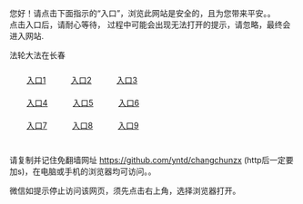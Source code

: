 您好！请点击下面指示的“入口”，浏览此网站是安全的，且为您带来平安。。 <br/>
点击入口后，请耐心等待， 过程中可能会出现无法打开的提示，请忽略，最终会进入网站. </br>

法轮大法在长春<br/>
<div style="padding:10px"><a style="margin:20px" target="_blank" href="https://d1t5h8ogojdw1s.cloudfront.net/2Qpsp?vutuare" id="ccLink1" rel="nofollow">入口1</a> <a target="_blank" style="margin:20px" href="https://d1248zsr2zy4mv.cloudfront.net/2Qpsp?pdfkjvj" id="ccLink2" rel="nofollow">入口2</a> <a style="margin:20px" target="_blank" href="https://d3ujv9bp2yuozr.cloudfront.net/2Qpsp?qjevohch" id="ccLink3" rel="nofollow">入口3</a></div>

<div style="padding:10px" ><a style="margin:20px" target="_blank" href="https://d1t5h8ogojdw1s.cloudfront.net/2Qpsp?vutuare" id="ccLink4" rel="nofollow">入口4</a> <a style="margin:20px" href="https://d1248zsr2zy4mv.cloudfront.net/2Qpsp?pdfkjvj" target="_blank" id="ccLink5" rel="nofollow">入口5</a> <a style="margin:20px" href="https://d3ujv9bp2yuozr.cloudfront.net/2Qpsp?qjevohch" target="_blank" id="ccLink6" rel="nofollow">入口6</a></div>

<div style="padding:10px"><a style="margin:20px" target="_blank" href="https://d1t5h8ogojdw1s.cloudfront.net/2Qpsp?vutuare" id="ccLink7" rel="nofollow">入口7</a> <a style="margin:20px" href="https://d1248zsr2zy4mv.cloudfront.net/2Qpsp?pdfkjvj" target="_blank" id="ccLink8" rel="nofollow">入口8</a> <a style="margin:20px" target="_blank" href="https://d3ujv9bp2yuozr.cloudfront.net/2Qpsp?qjevohch" id="ccLink9" rel="nofollow">入口9</a></div>

<br/>



请复制并记住免翻墙网址 https://github.com/yntd/changchunzx (http后一定要加s)，在电脑或手机的浏览器均可访问。。<br/>

微信如提示停止访问该网页，须先点击右上角，选择浏览器打开。
